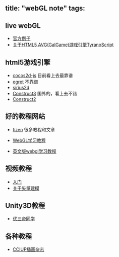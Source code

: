 title: "webGL note"
tags:
---

## live webGL
- [官方例子](http://app2.live2d.com/a/wg/ie.html)
- [关于HTML5 AVG(GalGame)游戏引擎TyranoScript](http://www.xrpmoon.com/blog/archives/jripple803.html)

## html5游戏引擎
- [cocos2d-js](http://cn.cocos2d-x.org/tutorial/index?type=cocos2d-js) 目前看上去最靠谱
- [egret](http://www.egret-labs.org/) 不靠谱
- [sirius2d](http://www.sirius2d.com/)
- [Construct3](https://www.construct3.com/) 国外的，看上去不错
- [Construct2](https://www.scirra.com/?utm_source=LandingPage&utm_medium=C2OutTheLoop&utm_campaign=Construct3.com)

## 好的教程网站
- [tizen](https://developer.tizen.org/zh-hans/community/tip-tech)
很多教程和文章

- [WebGL学习教程](https://csgrandeur.github.io/WebGL_Learn_Code/Application/Test/6.html)
- [英文版webgl学习教程](http://learningwebgl.com/blog/)

## 视频教程
- [入门](http://www.bilibili.com/video/av2159115/)
- [关于矢量建模](http://www.bilibili.com/video/av666719/)


## Unity3D教程
- [优三帝同学](http://www.u3dc.com/)


## 各种教程
- [CCIUP插画杂志](http://cciup.com/archives/category/teach)
